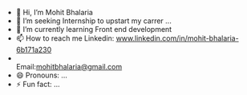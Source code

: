 - 👋 Hi, I’m Mohit Bhalaria
- 👀 I’m seeking Internship to upstart my carrer ...
- 🌱 I’m currently learning Front end development
- 📫 How to reach me Linkedin: www.linkedin.com/in/mohit-bhalaria-6b171a230
- <br>Email:mohitbhalaria@gmail.com
- 😄 Pronouns: ...
- ⚡ Fun fact: ...

<!---
Mohitbhalaria92/Mohitbhalaria92 is a ✨ special ✨ repository because its `README.md` (this file) appears on your GitHub profile.
You can click the Preview link to take a look at your changes.
--->
